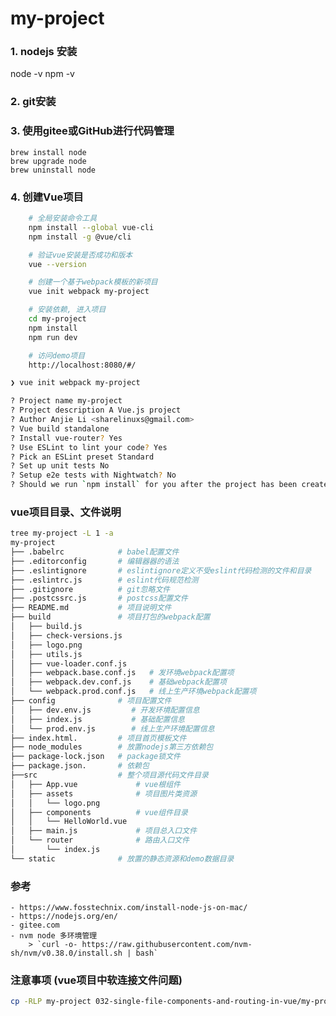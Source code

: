 # my-project

### 1. nodejs 安装
  node -v
  npm -v

### 2. git安装
### 3. 使用gitee或GitHub进行代码管理

    brew install node
    brew upgrade node
    brew uninstall node

### 4. 创建Vue项目
```sh
    # 全局安装命令工具
    npm install --global vue-cli
    npm install -g @vue/cli

    # 验证vue安装是否成功和版本
    vue --version

    # 创建一个基于webpack模板的新项目
    vue init webpack my-project

    # 安装依赖, 进入项目
    cd my-project
    npm install
    npm run dev

    # 访问demo项目
    http://localhost:8080/#/

```

```sh
❯ vue init webpack my-project

? Project name my-project
? Project description A Vue.js project
? Author Anjie Li <sharelinuxs@gmail.com>
? Vue build standalone
? Install vue-router? Yes
? Use ESLint to lint your code? Yes
? Pick an ESLint preset Standard
? Set up unit tests No
? Setup e2e tests with Nightwatch? No
? Should we run `npm install` for you after the project has been created? (recommended) npm
```

### vue项目目录、文件说明
```sh
tree my-project -L 1 -a
my-project
├── .babelrc            # babel配置文件
├── .editorconfig       # 编辑器器的语法
├── .eslintignore       # eslintignore定义不受eslint代码检测的文件和目录
├── .eslintrc.js        # eslint代码规范检测
├── .gitignore          # git忽略文件
├── .postcssrc.js       # postcss配置文件
├── README.md           # 项目说明文件
├── build               # 项目打包的webpack配置
│   ├── build.js
│   ├── check-versions.js
│   ├── logo.png
│   ├── utils.js
│   ├── vue-loader.conf.js
│   ├── webpack.base.conf.js   # 发环境webpack配置项
│   ├── webpack.dev.conf.js    # 基础webpack配置项
│   └── webpack.prod.conf.js   # 线上生产环境webpack配置项
├── config              # 项目配置文件
│   ├── dev.env.js         # 开发环境配置信息
│   ├── index.js           # 基础配置信息
│   └── prod.env.js        # 线上生产环境配置信息
├── index.html.         # 项目首页模板文件
├── node_modules        # 放置nodejs第三方依赖包
├── package-lock.json   # package锁文件
├── package.json.       # 依赖包
├──src                  # 整个项目源代码文件目录
│   ├── App.vue             # vue根组件
│   ├── assets              # 项目图片类资源
│   │   └── logo.png
│   ├── components          # vue组件目录
│   │   └── HelloWorld.vue
│   ├── main.js             # 项目总入口文件
│   └── router              # 路由入口文件
│       └── index.js
└── static              # 放置的静态资源和demo数据目录
```


### 参考
    - https://www.fosstechnix.com/install-node-js-on-mac/
    - https://nodejs.org/en/
    - gitee.com
    - nvm node 多环境管理
        > `curl -o- https://raw.githubusercontent.com/nvm-sh/nvm/v0.38.0/install.sh | bash`

### 注意事项 (vue项目中软连接文件问题)
```sh
cp -RLP my-project 032-single-file-components-and-routing-in-vue/my-project2
```
